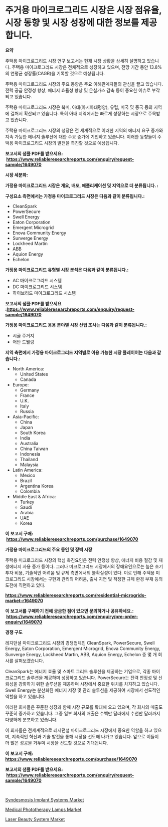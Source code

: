 <p><h1>주거용 마이크로그리드 시장은 시장 점유율, 시장 동향 및 시장 성장에 대한 정보를 제공합니다.</h1></p><p><strong>요약</strong></p>
<p><p>주택용 마이크로그리드 시장 연구 보고서는 현재 시장 상황을 상세히 설명하고 있습니다. 주택용 마이크로그리드 시장은 전체적으로 성장하고 있으며, 전망 기간 동안 13.8%의 연평균 성장률(CAGR)을 기록할 것으로 예상됩니다.</p><p>주택용 마이크로그리드 시장의 주요 동향은 주요 이해관계자들의 관심을 끌고 있습니다. 전력 공급 안정성 향상, 에너지 효율성 향상 및 온실가스 감축 등이 중요한 이슈로 부각되고 있습니다.</p><p>주택용 마이크로그리드 시장은 북미, 아태(아시아태평양), 유럽, 미국 및 중국 등의 지역에 걸쳐서 확산되고 있습니다. 특히 아태 지역에서는 빠르게 성장하는 시장으로 주목받고 있습니다.</p><p>주택용 마이크로그리드 시장의 성장은 전 세계적으로 이러한 지역의 에너지 요구 증가와 지속 가능한 에너지 솔루션에 대한 수요 증가에 기인하고 있습니다. 이러한 동향들이 주택용 마이크로그리드 시장의 발전을 촉진할 것으로 예상됩니다.</p></p>
<p><strong>보고서의 샘플 PDF를 받으세요: &nbsp;<a href="https://www.reliableresearchreports.com/enquiry/request-sample/1649070">https://www.reliableresearchreports.com/enquiry/request-sample/1649070</a></strong></p>
<p><strong>시장 세분화:</strong></p>
<p><strong> 가정용 마이크로그리드 시장은 개요, 배포, 애플리케이션 및 지역으로 더 분류됩니다. :</strong></p>
<p><strong>구성요소 측면에서는 가정용 마이크로그리드 시장은 다음과 같이 분류됩니다.:</strong></p>
<p><ul><li>CleanSpark</li><li>PowerSecure</li><li>Swell Energy</li><li>Eaton Corporation</li><li>Emergent Microgrid</li><li>Enova Community Energy</li><li>Sunverge Energy</li><li>Lockheed Martin</li><li>ABB</li><li>Aquion Energy</li><li>Echelon</li></ul></p>
<p><strong> 가정용 마이크로그리드 유형별 시장 분석은 다음과 같이 분류됩니다.:</strong></p>
<p><ul><li>AC 마이크로그리드 시스템</li><li>DC 마이크로그리드 시스템</li><li>하이브리드 마이크로그리드 시스템</li></ul></p>
<p><strong>보고서의 샘플 PDF를 받으세요 :<a href="https://www.reliableresearchreports.com/enquiry/request-sample/1649070">https://www.reliableresearchreports.com/enquiry/request-sample/1649070</a></strong></p>
<p><strong> 가정용 마이크로그리드 응용 분야별 시장 산업 조사는 다음과 같이 분류됩니다.:</strong></p>
<p><ul><li>시골 주거지</li><li>어반 드웰링</li></ul></p>
<p><strong>지역 측면에서 가정용 마이크로그리드 지역별로 이용 가능한 시장 플레이어는 다음과 같습니다.:</strong></p>
<p><ul>
    <li>
        North America:
        <ul>
            <li>United States</li>
            <li>Canada</li>
        </ul>
    </li>
    <li>
        Europe:
        <ul>
            <li>Germany</li>
            <li>France</li>
            <li>U.K.</li>
            <li>Italy</li>
            <li>Russia</li>
        </ul>
    </li>
    <li>
        Asia-Pacific:
        <ul>
            <li>China</li>
            <li>Japan</li>
            <li>South Korea</li>
            <li>India</li>
            <li>Australia</li>
            <li>China Taiwan</li>
            <li>Indonesia</li>
            <li>Thailand</li>
            <li>Malaysia</li>
        </ul>
    </li>
    <li>
        Latin America:
        <ul>
            <li>Mexico</li>
            <li>Brazil</li>
            <li>Argentina Korea</li>
            <li>Colombia</li>
        </ul>
    </li>
    <li>
        Middle East & Africa:
        <ul>
            <li>Turkey</li>
            <li>Saudi</li>
            <li>Arabia</li>
            <li>UAE</li>
            <li>Korea</li>
        </ul>
    </li>
    </ul></p>
<p><strong>이 보고서 구매: &nbsp;<a href="https://www.reliableresearchreports.com/purchase/1649070">https://www.reliableresearchreports.com/purchase/1649070</a></strong></p>
<p><strong>가정용 마이크로그리드의 주요 동인 및 장벽 시장</strong></p>
<p><p>주택용 미크로그리드 시장의 핵심 촉진요인은 전력 안정성 향상, 에너지 비용 절감 및 재생에너지 사용 증가 등이다. 그러나 미크로그리드 시장에서의 장애요인으로는 높은 초기 투자 비용, 기술적인 어려움 및 규제 측면에서의 불확실성이 있다. 이로 인해 주택용 미크로그리드 시장에서는 구현과 관리의 어려움, 출시 지연 및 적정한 규제 환경 부재 등의 도전에 직면하고 있다.</p></p>
<p><strong><a href="https://www.reliableresearchreports.com/residential-microgrids-market-r1649070">https://www.reliableresearchreports.com/residential-microgrids-market-r1649070</a></strong></p>
<p><strong>이 보고서를 구매하기 전에 궁금한 점이 있으면 문의하거나 공유하세요.: &nbsp;<a href="https://www.reliableresearchreports.com/enquiry/pre-order-enquiry/1649070">https://www.reliableresearchreports.com/enquiry/pre-order-enquiry/1649070</a></strong></p>
<p><strong>경쟁 구도</strong></p>
<p><p>레지던셜 마이크로그리드 시장의 경쟁업체인 CleanSpark, PowerSecure, Swell Energy, Eaton Corporation, Emergent Microgrid, Enova Community Energy, Sunverge Energy, Lockheed Martin, ABB, Aquion Energy, Echelon 중 몇 개 회사를 살펴보겠습니다.</p><p>CleanSpark는 에너지 효율 및 스마트 그리드 솔루션을 제공하는 기업으로, 각종 마이크로그리드 솔루션을 제공하며 성장하고 있습니다. PowerSecure는 전력 안정성 및 신뢰성을 강화하기 위한 솔루션을 제공하며 시장에서 중요한 위치를 차지하고 있습니다. Swell Energy는 분산화된 에너지 저장 및 관리 솔루션을 제공하여 시장에서 선도적인 역할을 하고 있습니다.</p><p>이러한 회사들은 꾸준한 성장과 함께 시장 규모를 확대해 오고 있으며, 각 회사의 매출도 꾸준히 증가하고 있습니다. 그중 일부 회사의 매출은 수백만 달러에서 수천만 달러까지 다양하게 분포하고 있습니다.</p><p>이 회사들은 전세계적으로 레지던셜 마이크로그리드 시장에서 중요한 역할을 하고 있으며, 지속적인 혁신과 기술 발전을 통해 시장을 선도해 나가고 있습니다. 앞으로 이들이 더 많은 성공을 거두며 시장을 선도할 것으로 기대됩니다.</p></p>
<p><strong>이 보고서 구매: &nbsp; <a href="https://www.reliableresearchreports.com/purchase/1649070">https://www.reliableresearchreports.com/purchase/1649070</a></strong></p>
<p><strong>보고서의 샘플 PDF를 받으세요: &nbsp;<a href="https://www.reliableresearchreports.com/enquiry/request-sample/1649070">https://www.reliableresearchreports.com/enquiry/request-sample/1649070</a></strong><strong></strong></p>
<p>&nbsp;</p>
<p><p><a href="https://www.linkedin.com/pulse/syndesmosis-implant-systems-market-exploring-share-trends-idktc?trackingId=%2FfZciTO9eV5UANLZ%2F5t%2Fzw%3D%3D">Syndesmosis Implant Systems Market</a></p><p><a href="https://www.linkedin.com/pulse/medical-phototherapy-lamps-market-key-successful-business-yz51c?trackingId=WU3158Svga4a952riCOHhg%3D%3D">Medical Phototherapy Lamps Market</a></p><p><a href="https://www.linkedin.com/pulse/laser-beauty-system-market-key-successful-business-strategy-hikfc?trackingId=cz90UHdsDuhPRHyILOWD8Q%3D%3D">Laser Beauty System Market</a></p></p>
